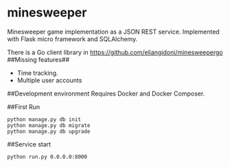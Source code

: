 # minesweeper

Minesweeper game implementation as a JSON REST service.
Implemented with Flask micro framework and SQLAlchemy.

There is a Go client library in https://github.com/eliangidoni/minesweepergo
##Missing features##
- Time tracking.
- Multiple user accounts

##Development environment
Requires Docker and Docker Composer.

##First Run
```
python manage.py db init
python manage.py db migrate
python manage.py db upgrade
```
##Service start
```
python run.py 0.0.0.0:8000
```
